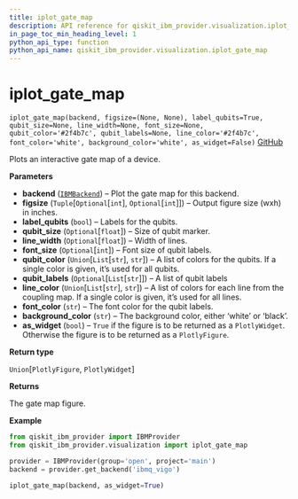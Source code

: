 ```yaml
---
title: iplot_gate_map
description: API reference for qiskit_ibm_provider.visualization.iplot_gate_map
in_page_toc_min_heading_level: 1
python_api_type: function
python_api_name: qiskit_ibm_provider.visualization.iplot_gate_map
---
```


<span id="iplot-gate-map" />

# iplot\_gate\_map

<span id="qiskit_ibm_provider.visualization.iplot_gate_map" />

`iplot_gate_map(backend, figsize=(None, None), label_qubits=True, qubit_size=None, line_width=None, font_size=None, qubit_color='#2f4b7c', qubit_labels=None, line_color='#2f4b7c', font_color='white', background_color='white', as_widget=False)` [GitHub](https://github.com/qiskit/qiskit-ibm-provider/tree/stable/0.8/qiskit_ibm_provider/visualization/interactive/gate_map.py "view source code")

Plots an interactive gate map of a device.

**Parameters**

*   **backend** ([`IBMBackend`](qiskit_ibm_provider.IBMBackend "qiskit_ibm_provider.ibm_backend.IBMBackend")) – Plot the gate map for this backend.
*   **figsize** (`Tuple`\[`Optional`\[`int`], `Optional`\[`int`]]) – Output figure size (wxh) in inches.
*   **label\_qubits** (`bool`) – Labels for the qubits.
*   **qubit\_size** (`Optional`\[`float`]) – Size of qubit marker.
*   **line\_width** (`Optional`\[`float`]) – Width of lines.
*   **font\_size** (`Optional`\[`int`]) – Font size of qubit labels.
*   **qubit\_color** (`Union`\[`List`\[`str`], `str`]) – A list of colors for the qubits. If a single color is given, it’s used for all qubits.
*   **qubit\_labels** (`Optional`\[`List`\[`str`]]) – A list of qubit labels
*   **line\_color** (`Union`\[`List`\[`str`], `str`]) – A list of colors for each line from the coupling map. If a single color is given, it’s used for all lines.
*   **font\_color** (`str`) – The font color for the qubit labels.
*   **background\_color** (`str`) – The background color, either ‘white’ or ‘black’.
*   **as\_widget** (`bool`) – `True` if the figure is to be returned as a `PlotlyWidget`. Otherwise the figure is to be returned as a `PlotlyFigure`.

**Return type**

`Union`\[`PlotlyFigure`, `PlotlyWidget`]

**Returns**

The gate map figure.

**Example**

```python
from qiskit_ibm_provider import IBMProvider
from qiskit_ibm_provider.visualization import iplot_gate_map

provider = IBMProvider(group='open', project='main')
backend = provider.get_backend('ibmq_vigo')

iplot_gate_map(backend, as_widget=True)
```


